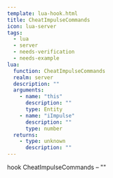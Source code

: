 ```yaml
---
template: lua-hook.html
title: CheatImpulseCommands
icon: lua-server
tags:
  - lua
  - server
  - needs-verification
  - needs-example
lua:
  function: CheatImpulseCommands
  realm: server
  description: ""
  arguments:
    - name: "this"
      description: ""
      type: Entity
    - name: "iImpulse"
      description: ""
      type: number
  returns:
    - type: unknown
      description: ""
---
```


<div class="lua__search__keywords">
hook CheatImpulseCommands &#x2013; ""
</div>
